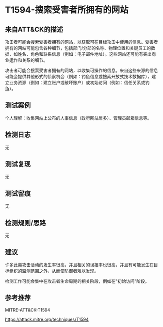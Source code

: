 # T1594-搜索受害者所拥有的网站

## 来自ATT&CK的描述

攻击者可能会搜索受害者拥有的网站，以获取可在目标攻击中使用的信息。受害者拥有的网站可能包含各种细节，包括部门/分部的名称、物理位置和关键员工的数据，如姓名、角色和联系信息（例如：电子邮件地址）。这些网站还可能有突出商业运作和关系的细节。

攻击者可能会搜索受害者拥有的网站，以收集可操作的信息。来自这些来源的信息可能会提供其他形式的侦察机会（例如：钓鱼信息或搜索开放式技术数据库），建立业务资源（例如：建立账户或破坏账户）或初始访问（例如：信任关系或钓鱼）。

## 测试案例

个人理解：收集网站上公布的人事信息（政府网站居多）、管理员邮箱信息等。

## 检测日志

无

## 测试复现

无

## 测试留痕

无

## 检测规则/思路

无

## 建议

许多此类攻击活动的发生率很高，并且相关的误报率也很高，并且有可能发生在目标组织的监测范围之外，从而使防御者难以发现。

检测工作可能会集中在攻击者生命周期的相关阶段，例如在"初始访问"阶段。

## 参考推荐

MITRE-ATT&CK-T1594

<https://attack.mitre.org/techniques/T1594>
